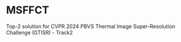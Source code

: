 # MSFFCT
Top-2 solution for CVPR 2024 PBVS Thermal Image Super-Resolution Challenge (GTISR) - Track2
